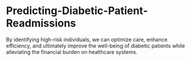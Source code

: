 # Predicting-Diabetic-Patient-Readmissions
By identifying high-risk individuals, we can optimize care, enhance efficiency, and ultimately improve the well-being of diabetic patients while alleviating the financial burden on healthcare systems.
